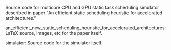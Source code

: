 Source code for multicore CPU and GPU static task scheduling simulator described in paper "An efficient static scheduling heuristic for accelerated architectures."

an_efficient_new_static_scheduling_heuristic_for_accelerated_architectures:
LaTeX source, images, etc for the paper itself.

simulator:
Source code for the simulator itself.
